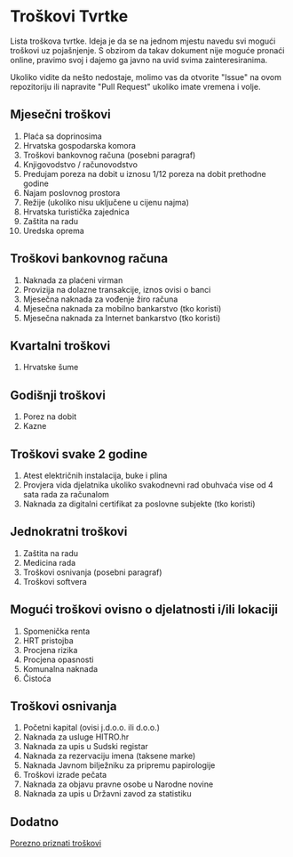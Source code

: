 # Troškovi Tvrtke
Lista troškova tvrtke. Ideja je da se na jednom mjestu navedu svi mogući troškovi uz pojašnjenje. S obzirom da takav dokument nije moguće pronaći online, pravimo svoj i dajemo ga javno na uvid svima zainteresiranima. 

Ukoliko vidite da nešto nedostaje, molimo vas da otvorite "Issue" na ovom repozitoriju ili napravite "Pull Request" ukoliko imate vremena i volje. 

## Mjesečni troškovi 
1. Plaća sa doprinosima
2. Hrvatska gospodarska komora 
3. Troškovi bankovnog računa (posebni paragraf)
4. Knjigovodstvo / računovodstvo
5. Predujam poreza na dobit u iznosu 1/12 poreza na dobit prethodne godine
6. Najam poslovnog prostora
7. Režije (ukoliko nisu uključene u cijenu najma)
8. Hrvatska turistička zajednica
9. Zaštita na radu
10. Uredska oprema

## Troškovi bankovnog računa
1. Naknada za plaćeni virman
2. Provizija na dolazne transakcije, iznos ovisi o banci
3. Mjesečna naknada za vođenje žiro računa
4. Mjesečna naknada za mobilno bankarstvo (tko koristi)
5. Mjesečna naknada za Internet bankarstvo (tko koristi)

## Kvartalni troškovi
1. Hrvatske šume

## Godišnji troškovi 
1. Porez na dobit
2. Kazne

## Troškovi svake 2 godine
1. Atest električnih instalacija, buke i plina
2. Provjera vida djelatnika ukoliko svakodnevni rad obuhvaća vise od 4 sata rada za računalom
3. Naknada za digitalni certifikat za poslovne subjekte (tko koristi)

## Jednokratni troškovi 
1. Zaštita na radu
2. Medicina rada
3. Troškovi osnivanja (posebni paragraf)
4. Troškovi softvera

## Mogući troškovi ovisno o djelatnosti i/ili lokaciji
1. Spomenička renta
2. HRT pristojba
3. Procjena rizika
4. Procjena opasnosti
5. Komunalna naknada
6. Čistoća

## Troškovi osnivanja
1. Početni kapital (ovisi j.d.o.o. ili d.o.o.)
2. Naknada za usluge HITRO.hr
3. Naknada za upis u Sudski registar 
4. Naknada za rezervaciju imena (taksene marke)
5. Naknada Javnom bilježniku za pripremu papirologije
6. Troškovi izrade pečata
7. Naknada za objavu pravne osobe u Narodne novine
8. Naknada za upis u Državni zavod za statistiku

## Dodatno
[Porezno priznati troškovi](dodatno/priznati_troskovi.md)
